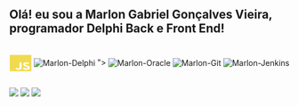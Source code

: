 ## Olá! eu sou a Marlon Gabriel Gonçalves Vieira, programador Delphi Back e Front End!

<div style="display: inline_block"><br>
  <img align="center" alt="Marlon-Js" height="30" width="40" src="https://raw.githubusercontent.com/devicons/devicon/master/icons/javascript/javascript-plain.svg">
  <img align="center" alt="Marlon-Delphi" height="30" width="40" src=<svg xmlns="http://www.w3.org/2000/svg" x="0px" y="0px" width="100" height="100" viewBox="0 0 48 48">
<path fill="#d32f2f" d="M24 4A20 20 0 1 0 24 44A20 20 0 1 0 24 4Z"></path><path fill="#fefdfd" d="M15.775 19.127l-1.39-5.861-3.231 3.2L13.84 21.5C14.357 20.611 15.011 19.813 15.775 19.127zM19.65 16.949l1.325-7.288c-.172.064-5.105 2.005-5.105 2.005l.683 6.829C17.475 17.822 18.514 17.289 19.65 16.949zM22.75 16.5c.447 0 .898.042 1.349.103l4.771-7.592L23 9l-2.444 7.725C21.262 16.58 21.994 16.5 22.75 16.5zM28.307 18.073L37 11.133 30.808 9l-5.887 7.741C26.126 16.998 27.289 17.459 28.307 18.073zM13.427 22.298l-2.822-3.911L9 21.949l3.647 2.888C12.795 23.942 13.059 23.091 13.427 22.298zM13.86 31.404L11 31.805l1.489 1.845 2.301-.947C14.446 32.29 14.13 31.86 13.86 31.404zM12.876 29.092L9.409 28.2l.872 2.624 3.228-.076C13.246 30.215 13.037 29.661 12.876 29.092zM12.5 26.5c0-.176.017-.347.026-.52l-3.257-2.324L9 26.824l3.685 1.483C12.57 27.714 12.5 27.111 12.5 26.5z"></path><path fill="#fefdfd" d="M15.97,33.923l0.311,0.24l0.052,0.038c0.003-0.005,0.006-0.013,0.009-0.018 c0.199-0.416,0.807-1.682,4.033-1.682c0.803,0,1.429,0.102,1.923,0.226l1.127-0.269l-2.031-4.266l-1.103,0.236l-0.665-1.496 l10.692-7.196l-0.035-0.047l-0.219-0.253c-1.739-1.783-4.611-2.935-7.315-2.935c-5.748,0-10.25,4.393-10.25,10 C12.5,29.315,13.757,32.014,15.97,33.923z"></path><path fill="#ff8d69" d="M13,26.5c0-5.327,4.283-9.5,9.75-9.5c2.591,0,5.333,1.118,6.958,2.784l0.197,0.23l0.832-0.56 C29.039,17.479,25.901,16,22.75,16C16.675,16,12,20.701,12,26.5c0,3.288,1.585,6.221,4.064,8.146l0.04,0.034 c0.092-0.195,0.175-0.369,0.238-0.498c0.048-0.099,0.12-0.248,0.244-0.415l-0.311-0.24C14.187,31.725,13,29.191,13,26.5z"></path><path fill="#ff8d69" d="M17.25,31.375C15.875,30.25,15,28.5,15,26.5c0-4.206,3.404-8,7.75-8c0.082,0,0.167-0.003,0.25,0 L22,18c-4.542,0.358-8,3.98-8,8.5c0,2.018,0.773,3.973,2.146,5.5L17.25,31.375z"></path><path fill="#e74743" d="M23.501,32.615C23.059,32.4,22.022,32,20.375,32c-2.444,0-3.693,0.919-4.092,1.283 c-0.094,0.086-0.165,0.189-0.219,0.304L14,38c0,0,2.469-1,4.625-1c3.333,0,4.875,1,4.875,1l1.462-2.315L23.501,32.615z"></path><path fill="#ff8d69" d="M22,33.375C21.625,33.125,20.974,33,20.14,33c-2.094,0-3.115,0.936-3.281,1.282 c-0.073,0.152-0.242,0.479-0.355,0.718c0,0,1.497-1,2.997-1.375C20.347,33.413,21.125,33.375,22,33.375z"></path><path fill="#fefdfd" d="M19.627,26.931l0.665,1.496L33.39,25.62l-1.702-6.807L19.627,26.931z"></path><path fill="#ff8d69" d="M31.376,19.626l1.403,5.613l-12.195,2.613l-0.329-0.741L31.376,19.626 M32,18l-13,8.75L20,29l14-3 L32,18L32,18z"></path><path fill="#fefdfd" d="M21.543,28.503l5.647,11.865c0.85-0.354,2.772-1.307,3.281-2.843 c-0.292-0.718-1.596-3.758-3.304-5.276c-0.443-0.393-0.75-0.619-1.031-0.825c-0.423-0.311-0.823-0.605-1.503-1.333 C23.384,28.751,22.481,28.534,21.543,28.503z"></path><path fill="#ff8d69" d="M22.39,29.119c0.533,0.155,1.127,0.508,1.879,1.313c0.711,0.762,1.129,1.069,1.572,1.394 c0.281,0.206,0.571,0.42,0.995,0.796c1.513,1.345,2.712,3.991,3.098,4.91c-0.424,0.992-1.604,1.751-2.5,2.183L22.39,29.119 M21.205,27.998c-0.151,0-0.302,0.002-0.455,0.002l6.188,13c0,0,3.438-1.125,4.063-3.5c0,0-1.449-3.802-3.5-5.625 c-1.125-1-1.408-0.955-2.5-2.125C23.456,28.096,22.337,27.998,21.205,27.998L21.205,27.998z"></path>
</svg>">  
  <img align="center" alt="Marlon-Oracle" height="30" width="40" src="https://cdn.jsdelivr.net/gh/devicons/devicon/icons/oracle/oracle-original.svg">
  <img align="center" alt="Marlon-Git" height="30" width="40" src="https://cdn.jsdelivr.net/gh/devicons/devicon/icons/git/git-original-wordmark.svg">
  <img align="center" alt="Marlon-Jenkins" height="30" width="40" src="https://cdn.jsdelivr.net/gh/devicons/devicon/icons/jenkins/jenkins-original.svg">
  
</div>
  
  ##
 
<div> 
  <a href="https://www.instagram.com/marlonggv" target="_blank"><img src="https://img.shields.io/badge/-Instagram-%23E4405F?style=for-the-badge&logo=instagram&logoColor=white" target="_blank"></a>
  <a href="mailto:marlongabriel_100@hotmail.com"><img src="https://img.shields.io/badge/Microsoft_Outlook-0078D4?style=for-the-badge&logo=microsoft-outlook&logoColor=white" target="_blank"></a>
  <a href="https://www.linkedin.com/in/marlon-gabriel-gonçalves-vieira-916427205" target="_blank"><img src="https://img.shields.io/badge/-LinkedIn-%230077B5?style=for-the-badge&logo=linkedin&logoColor=white" target="_blank"></a> 
  
</div>

